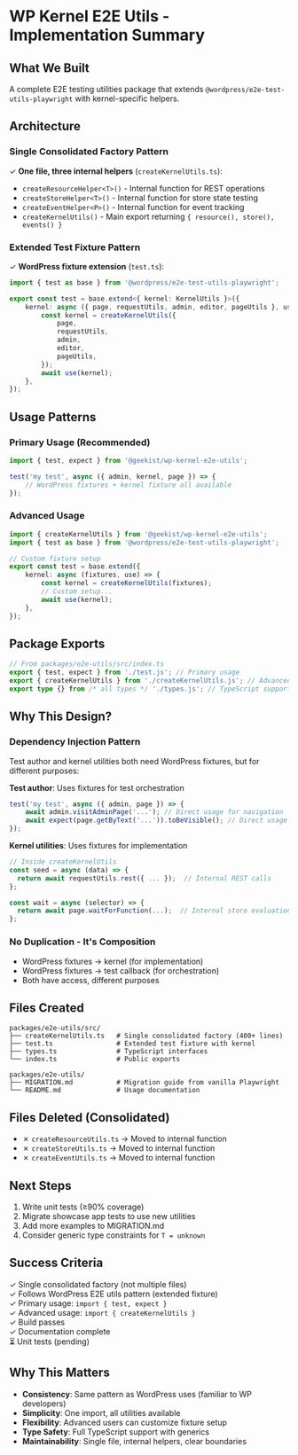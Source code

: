 # WP Kernel E2E Utils - Implementation Summary

## What We Built

A complete E2E testing utilities package that extends `@wordpress/e2e-test-utils-playwright` with kernel-specific helpers.

## Architecture

### Single Consolidated Factory Pattern

✓ **One file, three internal helpers** (`createKernelUtils.ts`):

- `createResourceHelper<T>()` - Internal function for REST operations
- `createStoreHelper<T>()` - Internal function for store state testing
- `createEventHelper<P>()` - Internal function for event tracking
- `createKernelUtils()` - Main export returning `{ resource(), store(), events() }`

### Extended Test Fixture Pattern

✓ **WordPress fixture extension** (`test.ts`):

```typescript
import { test as base } from '@wordpress/e2e-test-utils-playwright';

export const test = base.extend<{ kernel: KernelUtils }>({
	kernel: async ({ page, requestUtils, admin, editor, pageUtils }, use) => {
		const kernel = createKernelUtils({
			page,
			requestUtils,
			admin,
			editor,
			pageUtils,
		});
		await use(kernel);
	},
});
```

## Usage Patterns

### Primary Usage (Recommended)

```typescript
import { test, expect } from '@geekist/wp-kernel-e2e-utils';

test('my test', async ({ admin, kernel, page }) => {
	// WordPress fixtures + kernel fixture all available
});
```

### Advanced Usage

```typescript
import { createKernelUtils } from '@geekist/wp-kernel-e2e-utils';
import { test as base } from '@wordpress/e2e-test-utils-playwright';

// Custom fixture setup
export const test = base.extend({
	kernel: async (fixtures, use) => {
		const kernel = createKernelUtils(fixtures);
		// Custom setup...
		await use(kernel);
	},
});
```

## Package Exports

```typescript
// From packages/e2e-utils/src/index.ts
export { test, expect } from './test.js'; // Primary usage
export { createKernelUtils } from './createKernelUtils.js'; // Advanced usage
export type {} from /* all types */ './types.js'; // TypeScript support
```

## Why This Design?

### Dependency Injection Pattern

Test author and kernel utilities both need WordPress fixtures, but for different purposes:

**Test author**: Uses fixtures for test orchestration

```typescript
test('my test', async ({ admin, page }) => {
	await admin.visitAdminPage('...'); // Direct usage for navigation
	await expect(page.getByText('...')).toBeVisible(); // Direct usage for assertions
});
```

**Kernel utilities**: Uses fixtures for implementation

```typescript
// Inside createKernelUtils
const seed = async (data) => {
  return await requestUtils.rest({ ... });  // Internal REST calls
};

const wait = async (selector) => {
  return await page.waitForFunction(...);  // Internal store evaluation
};
```

### No Duplication - It's Composition

- WordPress fixtures → kernel (for implementation)
- WordPress fixtures → test callback (for orchestration)
- Both have access, different purposes

## Files Created

```
packages/e2e-utils/src/
├── createKernelUtils.ts   # Single consolidated factory (400+ lines)
├── test.ts                # Extended test fixture with kernel
├── types.ts               # TypeScript interfaces
└── index.ts               # Public exports

packages/e2e-utils/
├── MIGRATION.md           # Migration guide from vanilla Playwright
└── README.md              # Usage documentation
```

## Files Deleted (Consolidated)

- ✗ `createResourceUtils.ts` → Moved to internal function
- ✗ `createStoreUtils.ts` → Moved to internal function
- ✗ `createEventUtils.ts` → Moved to internal function

## Next Steps

1. Write unit tests (≥90% coverage)
2. Migrate showcase app tests to use new utilities
3. Add more examples to MIGRATION.md
4. Consider generic type constraints for `T = unknown`

## Success Criteria

✓ Single consolidated factory (not multiple files)  
✓ Follows WordPress E2E utils pattern (extended fixture)  
✓ Primary usage: `import { test, expect }`  
✓ Advanced usage: `import { createKernelUtils }`  
✓ Build passes  
✓ Documentation complete  
⏳ Unit tests (pending)

## Why This Matters

- **Consistency**: Same pattern as WordPress uses (familiar to WP developers)
- **Simplicity**: One import, all utilities available
- **Flexibility**: Advanced users can customize fixture setup
- **Type Safety**: Full TypeScript support with generics
- **Maintainability**: Single file, internal helpers, clear boundaries
